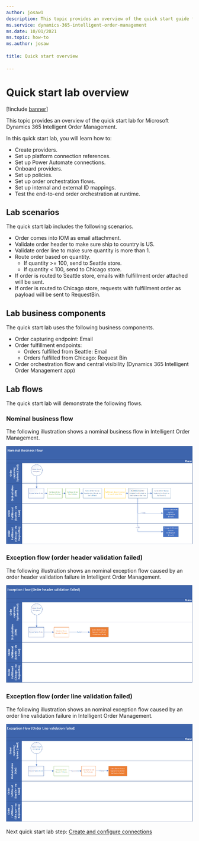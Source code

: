 ```yaml
---
author: josaw1
description: This topic provides an overview of the quick start guide for Microsoft Dynamics 365 Intelligent Order Management.
ms.service: dynamics-365-intelligent-order-management
ms.date: 10/01/2021
ms.topic: how-to
ms.author: josaw

title: Quick start overview

---
```


# Quick start lab overview

[!include [banner](includes/banner.md)]

This topic provides an overview of the quick start lab for Microsoft Dynamics 365 Intelligent Order Management.

In this quick start lab, you will learn how to:

-	Create providers.
-	Set up platform connection references.
-	Set up Power Automate connections.
-	Onboard providers.
-	Set up policies.
-	Set up order orchestration flows.
-	Set up internal and external ID mappings.
-	Test the end-to-end order orchestration at runtime.

## Lab scenarios  

The quick start lab includes the following scenarios.

-	Order comes into IOM as email attachment.
-	Validate order header to make sure ship to country is US.
-	Validate order line to make sure quantity is more than 1.
-	Route order based on quantity.
    - If quantity >= 100, send to Seattle store.
    - If quantity < 100, send to Chicago store.
-	If order is routed to Seattle store, emails with fulfillment order attached will be sent.
-	If order is routed to Chicago store, requests with fulfillment order as payload will be sent to RequestBin.

## Lab business components

The quick start lab uses the following business components.

- Order capturing endpoint: Email
- Order fulfillment endpoints:
    - Orders fulfilled from Seattle: Email
    - Orders fulfilled from Chicago: Request Bin
- Order orchestration flow and central visibility (Dynamics 365 Intelligent Order Management app)

## Lab flows

The quick start lab will demonstrate the following flows.

### Nominal business flow

The following illustration shows a nominal business flow in Intelligent Order Management.

![Nominal business flow](media/lab_flow_1.png)

### Exception flow (order header validation failed)

The following illustration shows an nominal exception flow caused by an order header validation failure in Intelligent Order Management.

![Exception flow (order header validation failed)](media/lab_flow_2.png)

### Exception flow (order line validation failed)

The following illustration shows an nominal exception flow caused by an order line validation failure in Intelligent Order Management.

![Exception flow (order line validation failed)](media/lab_flow_3.png)


Next quick start lab step: [Create and configure connections](lab-create-configure-connections.md)
